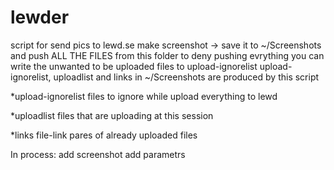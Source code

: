# lewder

script for send pics to lewd.se
make screenshot -> save it to ~/Screenshots and push ALL THE FILES from this folder
to deny pushing evrything you can write the unwanted to be uploaded files to upload-ignorelist
upload-ignorelist, uploadlist and links in ~/Screenshots are produced by this script

*upload-ignorelist	files to ignore while upload everything to lewd

*uploadlist		files that are uploading at this session

*links			file-link pares of already uploaded files

In process:
add screenshot
add parametrs
